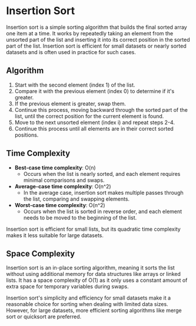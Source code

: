 # Insertion Sort

Insertion sort is a simple sorting algorithm that builds the final sorted array one item at a time. It works by repeatedly taking an element from the unsorted part of the list and inserting it into its correct position in the sorted part of the list. Insertion sort is efficient for small datasets or nearly sorted datasets and is often used in practice for such cases.

## Algorithm

1. Start with the second element (index 1) of the list.
2. Compare it with the previous element (index 0) to determine if it's greater.
3. If the previous element is greater, swap them.
4. Continue this process, moving backward through the sorted part of the list, until the correct position for the current element is found.
5. Move to the next unsorted element (index i) and repeat steps 2-4.
6. Continue this process until all elements are in their correct sorted positions.

## Time Complexity

- **Best-case time complexity**: O(n)
  - Occurs when the list is nearly sorted, and each element requires minimal comparisons and swaps.
- **Average-case time complexity**: O(n^2)
  - In the average case, insertion sort makes multiple passes through the list, comparing and swapping elements.
- **Worst-case time complexity**: O(n^2)
  - Occurs when the list is sorted in reverse order, and each element needs to be moved to the beginning of the list.

Insertion sort is efficient for small lists, but its quadratic time complexity makes it less suitable for large datasets.

## Space Complexity

Insertion sort is an in-place sorting algorithm, meaning it sorts the list without using additional memory for data structures like arrays or linked lists. It has a space complexity of O(1) as it only uses a constant amount of extra space for temporary variables during swaps.

Insertion sort's simplicity and efficiency for small datasets make it a reasonable choice for sorting when dealing with limited data sizes. However, for large datasets, more efficient sorting algorithms like merge sort or quicksort are preferred.